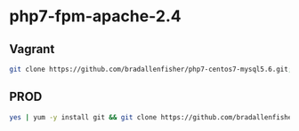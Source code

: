 # php7-fpm-apache-2.4

## Vagrant
```bash
git clone https://github.com/bradallenfisher/php7-centos7-mysql5.6.git; cd php7-centos7-mysql5.6; vagrant up
```

## PROD
```bash
yes | yum -y install git && git clone https://github.com/bradallenfisher/php7-centos7-mysql5.6.git && cd php7-centos7-mysql5.6 && chmod 700 install/prod.sh && install/prod.sh
```
